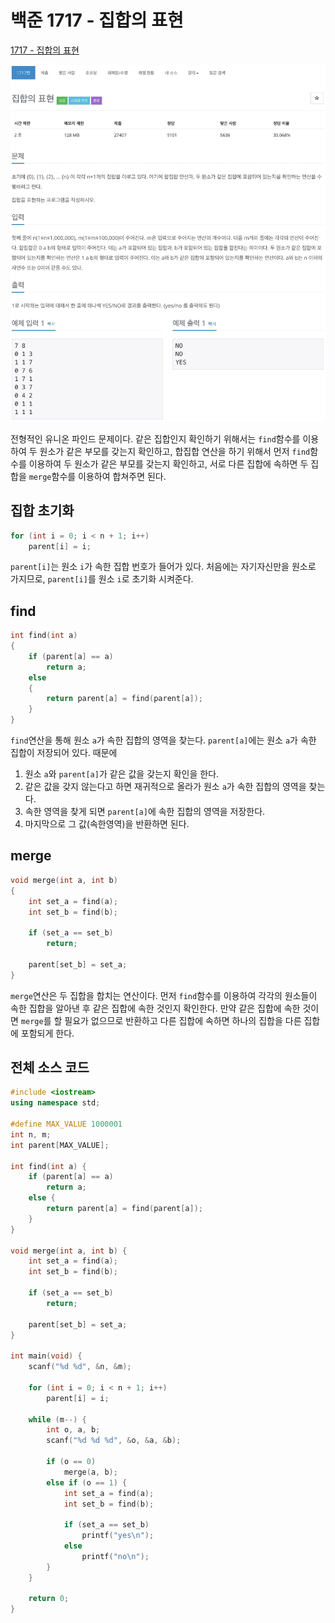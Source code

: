 # 백준 1717 - 집합의 표현

[1717 - 집합의 표현](https://www.acmicpc.net/problem/1717)

![](1717.jpeg)

전형적인 유니온 파인드 문제이다.
같은 집합인지 확인하기 위해서는 `find`함수를 이용하여 두 원소가 같은 부모를 갖는지 확인하고,
합집합 연산을 하기 위해서 먼저 `find`함수를 이용하여 두 원소가 같은 부모를 갖는지 확인하고,
서로 다른 집합에 속하면 두 집합을 `merge`함수를 이용하여 합쳐주면 된다.

## 집합 초기화

```cpp
for (int i = 0; i < n + 1; i++)
    parent[i] = i;
```

`parent[i]`는 원소 `i`가 속한 집합 번호가 들어가 있다. 처음에는 자기자신만을 원소로 가지므로, `parent[i]`를 원소 `i`로 초기화 시켜준다.

## find

```cpp
int find(int a)
{
    if (parent[a] == a)
        return a;
    else
    {
        return parent[a] = find(parent[a]);
    }
}
```

`find`연산을 통해 원소 `a`가 속한 집합의 영역을 찾는다. `parent[a]`에는 원소 `a`가 속한 집합이 저장되어 있다. 때문에

1. 원소 `a`와 `parent[a]`가 같은 값을 갖는지 확인을 한다.
2. 같은 값을 갖지 않는다고 하면 재귀적으로 올라가 원소 `a`가 속한 집합의 영역을 찾는다.
3. 속한 영역을 찾게 되면 `parent[a]`에 속한 집합의 영역을 저장한다.
4. 마지막으로 그 값(속한영역)을 반환하면 된다.

## merge

```cpp
void merge(int a, int b)
{
    int set_a = find(a);
    int set_b = find(b);

    if (set_a == set_b)
        return;

    parent[set_b] = set_a;
}
```

`merge`연산은 두 집합을 합치는 연산이다. 먼저 `find`함수를 이용하여 각각의 원소들이 속한 집합을 알아낸 후 같은 집합에 속한 것인지 확인한다. 만약 같은 집합에 속한 것이면 `merge`를 할 필요가 없으므로 반환하고 다른 집합에 속하면 하나의 집합을 다른 집합에 포함되게 한다.

## 전체 소스 코드

```cpp
#include <iostream>
using namespace std;

#define MAX_VALUE 1000001
int n, m;
int parent[MAX_VALUE];

int find(int a) {
    if (parent[a] == a)
        return a;
    else {
        return parent[a] = find(parent[a]);
    }
}

void merge(int a, int b) {
    int set_a = find(a);
    int set_b = find(b);

    if (set_a == set_b)
        return;

    parent[set_b] = set_a;
}

int main(void) {
    scanf("%d %d", &n, &m);

    for (int i = 0; i < n + 1; i++)
        parent[i] = i;

    while (m--) {
        int o, a, b;
        scanf("%d %d %d", &o, &a, &b);

        if (o == 0)
            merge(a, b);
        else if (o == 1) {
            int set_a = find(a);
            int set_b = find(b);

            if (set_a == set_b)
                printf("yes\n");
            else
                printf("no\n");
        }
    }

    return 0;
}
```
